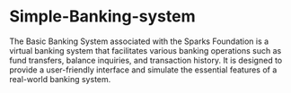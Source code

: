 # Simple-Banking-system
The Basic Banking System associated with the Sparks Foundation is a virtual banking system that facilitates various banking operations such as fund transfers, balance inquiries, and transaction history. It is designed to provide a user-friendly interface and simulate the essential features of a real-world banking system.
